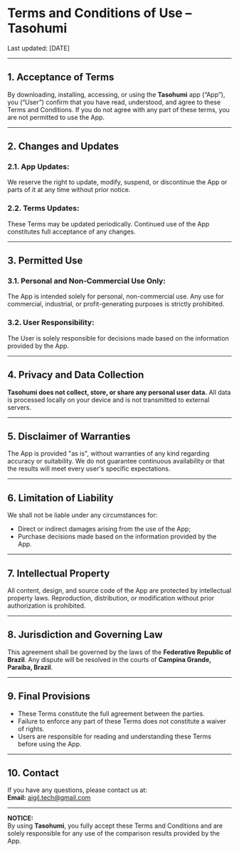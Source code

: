 # Terms and Conditions of Use – Tasohumi

Last updated: [DATE]

---

## 1. Acceptance of Terms

By downloading, installing, accessing, or using the **Tasohumi** app (“App”), you (“User”) confirm that you have read, understood, and agree to these Terms and Conditions. If you do not agree with any part of these terms, you are not permitted to use the App.

---

## 2. Changes and Updates

### 2.1. App Updates:
We reserve the right to update, modify, suspend, or discontinue the App or parts of it at any time without prior notice.

### 2.2. Terms Updates:
These Terms may be updated periodically. Continued use of the App constitutes full acceptance of any changes.

---

## 3. Permitted Use

### 3.1. Personal and Non-Commercial Use Only:
The App is intended solely for personal, non-commercial use. Any use for commercial, industrial, or profit-generating purposes is strictly prohibited.

### 3.2. User Responsibility:
The User is solely responsible for decisions made based on the information provided by the App.

---

## 4. Privacy and Data Collection

**Tasohumi does not collect, store, or share any personal user data.** All data is processed locally on your device and is not transmitted to external servers.

---

## 5. Disclaimer of Warranties

The App is provided "as is", without warranties of any kind regarding accuracy or suitability. We do not guarantee continuous availability or that the results will meet every user's specific expectations.

---

## 6. Limitation of Liability

We shall not be liable under any circumstances for:

- Direct or indirect damages arising from the use of the App;
- Purchase decisions made based on the information provided by the App.

---

## 7. Intellectual Property

All content, design, and source code of the App are protected by intellectual property laws. Reproduction, distribution, or modification without prior authorization is prohibited.

---

## 8. Jurisdiction and Governing Law

This agreement shall be governed by the laws of the **Federative Republic of Brazil**. Any dispute will be resolved in the courts of **Campina Grande, Paraíba, Brazil**.

---

## 9. Final Provisions

- These Terms constitute the full agreement between the parties.
- Failure to enforce any part of these Terms does not constitute a waiver of rights.
- Users are responsible for reading and understanding these Terms before using the App.

---

## 10. Contact

If you have any questions, please contact us at:  
**Email:** aigil.tech@gmail.com

---

**NOTICE:**  
By using **Tasohumi**, you fully accept these Terms and Conditions and are solely responsible for any use of the comparison results provided by the App.
